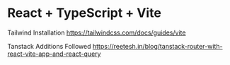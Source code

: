 # React + TypeScript + Vite

Tailwind Installation https://tailwindcss.com/docs/guides/vite

Tanstack Additions Followed https://reetesh.in/blog/tanstack-router-with-react-vite-app-and-react-query